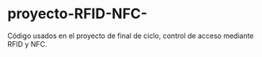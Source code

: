 # proyecto-RFID-NFC-
Código usados en el proyecto de final de ciclo, control de acceso mediante RFID y NFC.

